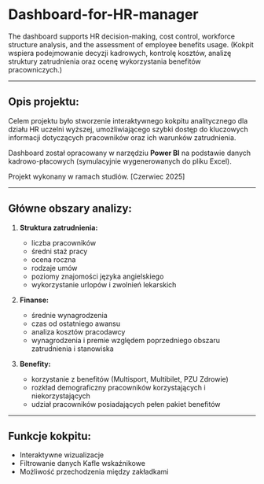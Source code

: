 # Dashboard-for-HR-manager

The dashboard supports HR decision-making, cost control, workforce structure analysis, and the assessment of employee benefits usage. (Kokpit wspiera podejmowanie decyzji kadrowych, kontrolę kosztów, analizę struktury zatrudnienia oraz ocenę wykorzystania benefitów pracowniczych.)

---

## Opis projektu:
Celem projektu było stworzenie interaktywnego kokpitu analitycznego dla działu HR uczelni wyższej, umożliwiającego szybki dostęp do kluczowych informacji dotyczących pracowników oraz ich warunków zatrudnienia.  

Dashboard został opracowany w narzędziu **Power BI** na podstawie danych kadrowo-płacowych (symulacyjnie wygenerowanych do pliku Excel). 

Projekt wykonany w ramach studiów.  [Czerwiec 2025]

---

## Główne obszary analizy:
1. **Struktura zatrudnienia:**  
   - liczba pracowników  
   - średni staż pracy
   - ocena roczna  
   - rodzaje umów 
   - poziomy znajomości języka angielskiego  
   - wykorzystanie urlopów i zwolnień lekarskich  

2. **Finanse:**  
   - średnie wynagrodzenia
   - czas od ostatniego awansu   
   - analiza kosztów pracodawcy  
   - wynagrodzenia i premie względem poprzedniego obszaru zatrudnienia i stanowiska

3. **Benefity:**  
   - korzystanie z benefitów (Multisport, Multibilet, PZU Zdrowie)  
   - rozkład demograficzny pracowników korzystających i niekorzystających  
   - udział pracowników posiadających pełen pakiet benefitów  

---

## Funkcje kokpitu:
- Interaktywne wizualizacje
- Filtrowanie danych
  Kafle wskaźnikowe
- Możliwość przechodzenia między zakładkami

